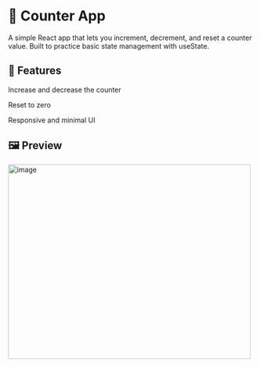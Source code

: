 # 🔢 Counter App

A simple React app that lets you increment, decrement, and reset a counter value.
Built to practice basic state management with useState.

## 🚀 Features

Increase and decrease the counter

Reset to zero

Responsive and minimal UI

## 🖼️ Preview

<img width="495" height="397" alt="image" src="https://github.com/user-attachments/assets/012fe18b-e1e0-456d-90f3-47d40aeb9b56" />
